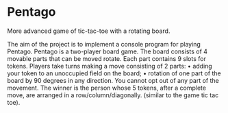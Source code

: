 # Pentago
More advanced game of tic-tac-toe with a rotating board.

The aim of the project is to implement a console program for playing Pentago.
Pentago is a two-player board game. The board consists of 4 movable parts that can be moved
rotate. Each part contains 9 slots for tokens.
Players take turns making a move consisting of 2 parts:
• adding your token to an unoccupied field on the board;
• rotation of one part of the board by 90 degrees in any direction.
You cannot opt ​​out of any part of the movement.
The winner is the person whose 5 tokens, after a complete move, are arranged in a row/column/diagonally.
(similar to the game tic tac toe).



